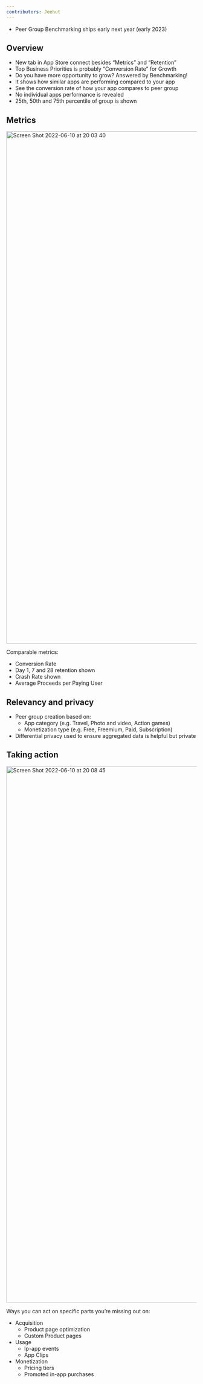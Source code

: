 ```yaml
---
contributors: Jeehut
---
```


- Peer Group Benchmarking ships early next year (early 2023)

## Overview

- New tab in App Store connect besides “Metrics” and “Retention”
- Top Business Priorities is probably “Conversion Rate” for Growth
- Do you have more opportunity to grow? Answered by Benchmarking!
- It shows how similar apps are performing compared to your app
- See the conversion rate of how your app compares to peer group
- No individual apps performance is revealed
- 25th, 50th and 75th percentile of group is shown

## Metrics

<img width="1356" alt="Screen Shot 2022-06-10 at 20 03 40" src="https://user-images.githubusercontent.com/6942160/173164338-e2638cd5-8442-4ec7-8dc8-5d0894f0531f.png">


Comparable metrics:

- Conversion Rate
- Day 1, 7 and 28 retention shown
- Crash Rate shown
- Average Proceeds per Paying User

## Relevancy and privacy

- Peer group creation based on:
    - App category (e.g. Travel, Photo and video, Action games)
    - Monetization type (e.g. Free, Freemium, Paid, Subscription)
- Differential privacy used to ensure aggregated data is helpful but private

## Taking action

<img width="1420" alt="Screen Shot 2022-06-10 at 20 08 45" src="https://user-images.githubusercontent.com/6942160/173164346-8aed5a55-b231-44e3-90c8-ffcd76fd58f6.png">


Ways you can act on specific parts you’re missing out on:

- Acquisition
    - Product page optimization
    - Custom Product pages
- Usage
    - Ip-app events
    - App Clips
- Monetization
    - Pricing tiers
    - Promoted in-app purchases
